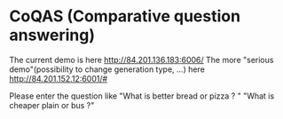 # CoQAS (Comparative question answering)

The current demo is here http://84.201.136.183:6006/
The more "serious demo"(possibility to change generation type, ...) here http://84.201.152.12:6001/#

Please enter the question like "What is better bread or pizza ? " "What is cheaper plain or bus ?"